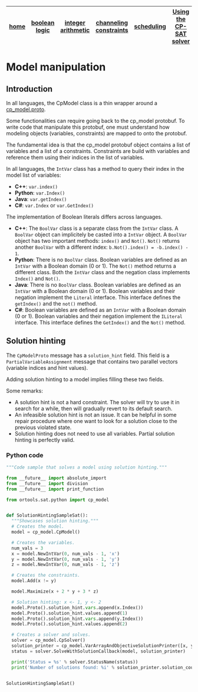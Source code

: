 | [home](README.md) | [boolean logic](boolean_logic.md) | [integer arithmetic](integer_arithmetic.md) | [channeling constraints](channeling.md) | [scheduling](scheduling.md) | [Using the CP-SAT solver](solver.md) | [Model manipulation](model.md) | [Reference manual](reference.md) |
| ----------------- | --------------------------------- | ------------------------------------------- | --------------------------------------- | --------------------------- | ------------------------------------ | ------------------------------ | -------------------------------- |


# Model manipulation



## Introduction

In all languages, the CpModel class is a thin wrapper around a
[cp_model.proto](../cp_model.proto).

Some functionalities can require going back to the cp_model protobuf. To write
code that manipulate this protobuf, one must understand how modeling objects
(variables, constraints) are mapped to onto the protobuf.

The fundamental idea is that the cp_model protobuf object contains a list of
variables and a list of a constraints. Constraints are build with variables and
reference them using their indices in the list of variables.

In all languages, the `IntVar` class has a method to query their index in the
model list of variables:

-   **C++**: `var.index()`
-   **Python**: `var.Index()`
-   **Java**: `var.getIndex()`
-   **C#**: `var.Index` or `var.GetIndex()`

The implementation of Boolean literals differs across languages.

-   **C++**: The `BoolVar` class is a separate class from the `IntVar` class. A
    `BoolVar` object can implicitely be casted into a `IntVar` object. A
    `BoolVar` object has two important methods: `index()` and `Not()`. `Not()`
    returns another `BoolVar` with a different index: `b.Not().index() =
    -b.index() - 1`.
-   **Python**: There is no `BoolVar` class. Boolean variables are defined as an
    `IntVar` with a Boolean domain (0 or 1). The `Not()` method returns a
    different class. Both the `IntVar` class and the negation class implements
    `Index()` and `Not()`.
-   **Java**: There is no `BoolVar` class. Boolean variables are defined as an
    `IntVar` with a Boolean domain (0 or 1). Boolean variables and their
    negation implement the `Literal` interface. This interface defines the
    `getIndex()` and the `not()` method.
-   **C#**: Boolean variables are defined as an `IntVar` with a Boolean domain
    (0 or 1). Boolean variables and their negation implement the `ILiteral`
    interface. This interface defines the `GetIndex()` and the `Not()` method.

## Solution hinting

The `CpModelProto` message has a `solution_hint` field. This field is a
`PartialVariableAssignment` message that contains two parallel vectors (variable
indices and hint values).

Adding solution hinting to a model implies filling these two fields.

Some remarks:

-   A solution hint is not a hard constraint. The solver will try to use it in
    search for a while, then will gradually revert to its default search.
-   An infeasible solution hint is not an issue. It can be helpful in some
    repair procedure where one want to look for a solution close to the previous
    violated state.
-   Solution hinting does not need to use all variables. Partial solution
    hinting is perfectly valid.

### Python code

```python
"""Code sample that solves a model using solution hinting."""

from __future__ import absolute_import
from __future__ import division
from __future__ import print_function

from ortools.sat.python import cp_model


def SolutionHintingSampleSat():
  """Showcases solution hinting."""
  # Creates the model.
  model = cp_model.CpModel()

  # Creates the variables.
  num_vals = 3
  x = model.NewIntVar(0, num_vals - 1, 'x')
  y = model.NewIntVar(0, num_vals - 1, 'y')
  z = model.NewIntVar(0, num_vals - 1, 'z')

  # Creates the constraints.
  model.Add(x != y)

  model.Maximize(x + 2 * y + 3 * z)

  # Solution hinting: x <- 1, y <- 2
  model.Proto().solution_hint.vars.append(x.Index())
  model.Proto().solution_hint.values.append(1)
  model.Proto().solution_hint.vars.append(y.Index())
  model.Proto().solution_hint.values.append(2)

  # Creates a solver and solves.
  solver = cp_model.CpSolver()
  solution_printer = cp_model.VarArrayAndObjectiveSolutionPrinter([x, y, z])
  status = solver.SolveWithSolutionCallback(model, solution_printer)

  print('Status = %s' % solver.StatusName(status))
  print('Number of solutions found: %i' % solution_printer.solution_count())


SolutionHintingSampleSat()
```
